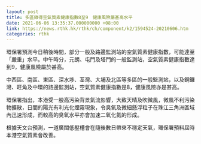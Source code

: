 ```yaml
---
layout: post
title: 多區錄得空氣質素健康指數8至9　健康風險屬甚高水平
date: 2021-06-06 13:35:37.000000000 +08:00
link: https://news.rthk.hk/rthk/ch/component/k2/1594524-20210606.htm
categories: rthk
---
```


環保署預測今日稍後時間，部分一般及路邊監測站的空氣質素健康指數，可能達至「嚴重」水平。中午時分，元朗、屯門及塔門的一般監測站，空氣質素健康指數達到9，健康風險屬於甚高。

中西區、南區、東區、深水埗、荃灣、大埔及北區等多區的一般監測站，以及銅鑼灣、旺角及中環的路邊監測站，空氣質素健康指數是8，健康風險亦是甚高。

環保署指出，本港受一股高污染背景氣流影響，大致天晴及吹微風，微風不利污染物擴散，日間的陽光有利光化煙霧現象，令臭氧及微細懸浮粒子在珠江三角洲區域內迅速形成，而較高的臭氧水平亦會加速二氧化氮的形成。

根據天文台預測，一道廣闊低壓槽會在隨後數日帶來不穩定天氣，環保署預料屆時本港空氣質素會改善。

